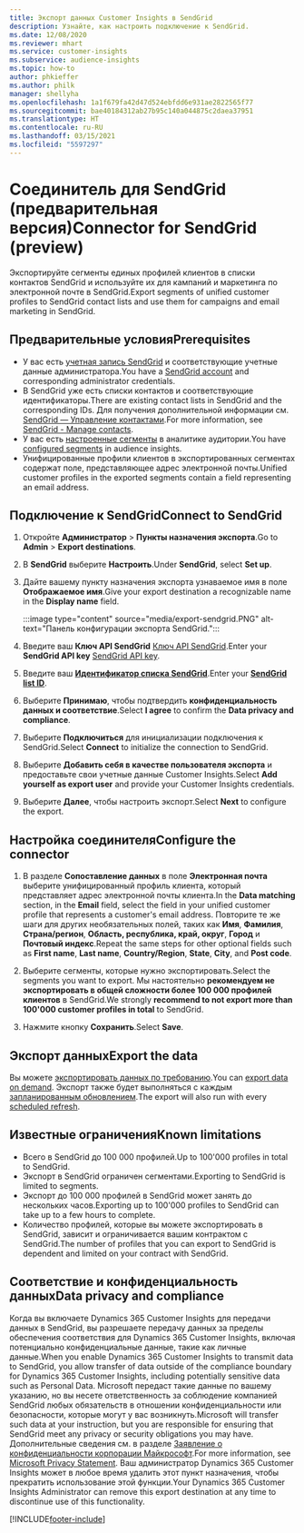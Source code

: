 ```yaml
---
title: Экспорт данных Customer Insights в SendGrid
description: Узнайте, как настроить подключение к SendGrid.
ms.date: 12/08/2020
ms.reviewer: mhart
ms.service: customer-insights
ms.subservice: audience-insights
ms.topic: how-to
author: phkieffer
ms.author: philk
manager: shellyha
ms.openlocfilehash: 1a1f679fa42d47d524ebfdd6e931ae2822565f77
ms.sourcegitcommit: bae40184312ab27b95c140a044875c2daea37951
ms.translationtype: HT
ms.contentlocale: ru-RU
ms.lasthandoff: 03/15/2021
ms.locfileid: "5597297"
---
```

# <a name="connector-for-sendgrid-preview"></a><span data-ttu-id="268ab-103">Соединитель для SendGrid (предварительная версия)</span><span class="sxs-lookup"><span data-stu-id="268ab-103">Connector for SendGrid (preview)</span></span>

<span data-ttu-id="268ab-104">Экспортируйте сегменты единых профилей клиентов в списки контактов SendGrid и используйте их для кампаний и маркетинга по электронной почте в SendGrid.</span><span class="sxs-lookup"><span data-stu-id="268ab-104">Export segments of unified customer profiles to SendGrid contact lists and use them for campaigns and email marketing in SendGrid.</span></span> 

## <a name="prerequisites"></a><span data-ttu-id="268ab-105">Предварительные условия</span><span class="sxs-lookup"><span data-stu-id="268ab-105">Prerequisites</span></span>

-   <span data-ttu-id="268ab-106">У вас есть [учетная запись SendGrid](https://sendgrid.com/) и соответствующие учетные данные администратора.</span><span class="sxs-lookup"><span data-stu-id="268ab-106">You have a [SendGrid account](https://sendgrid.com/) and corresponding administrator credentials.</span></span>
-   <span data-ttu-id="268ab-107">В SendGrid уже есть списки контактов и соответствующие идентификаторы.</span><span class="sxs-lookup"><span data-stu-id="268ab-107">There are existing contact lists in SendGrid and the corresponding IDs.</span></span> <span data-ttu-id="268ab-108">Для получения дополнительной информации см. [SendGrid — Управление контактами](https://sendgrid.com/docs/ui/managing-contacts/create-and-manage-contacts/#manage-contacts).</span><span class="sxs-lookup"><span data-stu-id="268ab-108">For more information, see [SendGrid - Manage contacts](https://sendgrid.com/docs/ui/managing-contacts/create-and-manage-contacts/#manage-contacts).</span></span>
-   <span data-ttu-id="268ab-109">У вас есть [настроенные сегменты](segments.md) в аналитике аудитории.</span><span class="sxs-lookup"><span data-stu-id="268ab-109">You have [configured segments](segments.md) in audience insights.</span></span>
-   <span data-ttu-id="268ab-110">Унифицированные профили клиентов в экспортированных сегментах содержат поле, представляющее адрес электронной почты.</span><span class="sxs-lookup"><span data-stu-id="268ab-110">Unified customer profiles in the exported segments contain a field representing an email address.</span></span>

## <a name="connect-to-sendgrid"></a><span data-ttu-id="268ab-111">Подключение к SendGrid</span><span class="sxs-lookup"><span data-stu-id="268ab-111">Connect to SendGrid</span></span>

1. <span data-ttu-id="268ab-112">Откройте **Администратор** > **Пункты назначения экспорта**.</span><span class="sxs-lookup"><span data-stu-id="268ab-112">Go to **Admin** > **Export destinations**.</span></span>

1. <span data-ttu-id="268ab-113">В **SendGrid** выберите **Настроить**.</span><span class="sxs-lookup"><span data-stu-id="268ab-113">Under **SendGrid**, select **Set up**.</span></span>

1. <span data-ttu-id="268ab-114">Дайте вашему пункту назначения экспорта узнаваемое имя в поле **Отображаемое имя**.</span><span class="sxs-lookup"><span data-stu-id="268ab-114">Give your export destination a recognizable name in the **Display name** field.</span></span>

   :::image type="content" source="media/export-sendgrid.PNG" alt-text="Панель конфигурации экспорта SendGrid.":::

1. <span data-ttu-id="268ab-116">Введите ваш **Ключ API SendGrid** [Ключ API SendGrid](https://sendgrid.com/docs/ui/account-and-settings/api-keys/).</span><span class="sxs-lookup"><span data-stu-id="268ab-116">Enter your **SendGrid API key** [SendGrid API key](https://sendgrid.com/docs/ui/account-and-settings/api-keys/).</span></span>

1. <span data-ttu-id="268ab-117">Введите ваш **[Идентификатор списка SendGrid](https://sendgrid.com/docs/ui/managing-contacts/create-and-manage-contacts/#manage-contacts)**.</span><span class="sxs-lookup"><span data-stu-id="268ab-117">Enter your **[SendGrid list ID](https://sendgrid.com/docs/ui/managing-contacts/create-and-manage-contacts/#manage-contacts)**.</span></span>

1. <span data-ttu-id="268ab-118">Выберите **Принимаю**, чтобы подтвердить **конфиденциальность данных и соответствие**.</span><span class="sxs-lookup"><span data-stu-id="268ab-118">Select **I agree** to confirm the **Data privacy and compliance**.</span></span>

1. <span data-ttu-id="268ab-119">Выберите **Подключиться** для инициализации подключения к SendGrid.</span><span class="sxs-lookup"><span data-stu-id="268ab-119">Select **Connect** to initialize the connection to SendGrid.</span></span>

1. <span data-ttu-id="268ab-120">Выберите **Добавить себя в качестве пользователя экспорта** и предоставьте свои учетные данные Customer Insights.</span><span class="sxs-lookup"><span data-stu-id="268ab-120">Select **Add yourself as export user** and provide your Customer Insights credentials.</span></span>

1. <span data-ttu-id="268ab-121">Выберите **Далее**, чтобы настроить экспорт.</span><span class="sxs-lookup"><span data-stu-id="268ab-121">Select **Next** to configure the export.</span></span>

## <a name="configure-the-connector"></a><span data-ttu-id="268ab-122">Настройка соединителя</span><span class="sxs-lookup"><span data-stu-id="268ab-122">Configure the connector</span></span>

1. <span data-ttu-id="268ab-123">В разделе **Сопоставление данных** в поле **Электронная почта** выберите унифицированный профиль клиента, который представляет адрес электронной почты клиента.</span><span class="sxs-lookup"><span data-stu-id="268ab-123">In the **Data matching** section, in the **Email** field, select the field in your unified customer profile that represents a customer's email address.</span></span> <span data-ttu-id="268ab-124">Повторите те же шаги для других необязательных полей, таких как **Имя**, **Фамилия**, **Страна/регион**, **Область, республика, край, округ**, **Город** и **Почтовый индекс**.</span><span class="sxs-lookup"><span data-stu-id="268ab-124">Repeat the same steps for other optional fields such as **First name**, **Last name**, **Country/Region**, **State**, **City**, and **Post code**.</span></span>

1. <span data-ttu-id="268ab-125">Выберите сегменты, которые нужно экспортировать.</span><span class="sxs-lookup"><span data-stu-id="268ab-125">Select the segments you want to export.</span></span> <span data-ttu-id="268ab-126">Мы настоятельно **рекомендуем не экспортировать в общей сложности более 100 000 профилей клиентов** в SendGrid.</span><span class="sxs-lookup"><span data-stu-id="268ab-126">We strongly **recommend to not export more than 100'000 customer profiles in total** to SendGrid.</span></span> 

1. <span data-ttu-id="268ab-127">Нажмите кнопку **Сохранить**.</span><span class="sxs-lookup"><span data-stu-id="268ab-127">Select **Save**.</span></span>

## <a name="export-the-data"></a><span data-ttu-id="268ab-128">Экспорт данных</span><span class="sxs-lookup"><span data-stu-id="268ab-128">Export the data</span></span>

<span data-ttu-id="268ab-129">Вы можете [экспортировать данных по требованию](export-destinations.md).</span><span class="sxs-lookup"><span data-stu-id="268ab-129">You can [export data on demand](export-destinations.md).</span></span> <span data-ttu-id="268ab-130">Экспорт также будет выполняться с каждым [запланированным обновлением](system.md#schedule-tab).</span><span class="sxs-lookup"><span data-stu-id="268ab-130">The export will also run with every [scheduled refresh](system.md#schedule-tab).</span></span>

## <a name="known-limitations"></a><span data-ttu-id="268ab-131">Известные ограничения</span><span class="sxs-lookup"><span data-stu-id="268ab-131">Known limitations</span></span>

- <span data-ttu-id="268ab-132">Всего в SendGrid до 100 000 профилей.</span><span class="sxs-lookup"><span data-stu-id="268ab-132">Up to 100'000 profiles in total to SendGrid.</span></span>
- <span data-ttu-id="268ab-133">Экспорт в SendGrid ограничен сегментами.</span><span class="sxs-lookup"><span data-stu-id="268ab-133">Exporting to SendGrid is limited to segments.</span></span>
- <span data-ttu-id="268ab-134">Экспорт до 100 000 профилей в SendGrid может занять до нескольких часов.</span><span class="sxs-lookup"><span data-stu-id="268ab-134">Exporting up to 100'000 profiles to SendGrid can take up to a few hours to complete.</span></span> 
- <span data-ttu-id="268ab-135">Количество профилей, которые вы можете экспортировать в SendGrid, зависит и ограничивается вашим контрактом с SendGrid.</span><span class="sxs-lookup"><span data-stu-id="268ab-135">The number of profiles that you can export to SendGrid is dependent and limited on your contract with SendGrid.</span></span>

## <a name="data-privacy-and-compliance"></a><span data-ttu-id="268ab-136">Соответствие и конфиденциальность данных</span><span class="sxs-lookup"><span data-stu-id="268ab-136">Data privacy and compliance</span></span>

<span data-ttu-id="268ab-137">Когда вы включаете Dynamics 365 Customer Insights для передачи данных в SendGrid, вы разрешаете передачу данных за пределы обеспечения соответствия для Dynamics 365 Customer Insights, включая потенциально конфиденциальные данные, такие как личные данные.</span><span class="sxs-lookup"><span data-stu-id="268ab-137">When you enable Dynamics 365 Customer Insights to transmit data to SendGrid, you allow transfer of data outside of the compliance boundary for Dynamics 365 Customer Insights, including potentially sensitive data such as Personal Data.</span></span> <span data-ttu-id="268ab-138">Microsoft передаст такие данные по вашему указанию, но вы несете ответственность за соблюдение компанией SendGrid любых обязательств в отношении конфиденциальности или безопасности, которые могут у вас возникнуть.</span><span class="sxs-lookup"><span data-stu-id="268ab-138">Microsoft will transfer such data at your instruction, but you are responsible for ensuring that SendGrid meet any privacy or security obligations you may have.</span></span> <span data-ttu-id="268ab-139">Дополнительные сведения см. в разделе [Заявление о конфиденциальности корпорации Майкрософт](https://go.microsoft.com/fwlink/?linkid=396732).</span><span class="sxs-lookup"><span data-stu-id="268ab-139">For more information, see [Microsoft Privacy Statement](https://go.microsoft.com/fwlink/?linkid=396732).</span></span>
<span data-ttu-id="268ab-140">Ваш администратор Dynamics 365 Customer Insights может в любое время удалить этот пункт назначения, чтобы прекратить использование этой функции.</span><span class="sxs-lookup"><span data-stu-id="268ab-140">Your Dynamics 365 Customer Insights Administrator can remove this export destination at any time to discontinue use of this functionality.</span></span>


[!INCLUDE[footer-include](../includes/footer-banner.md)]